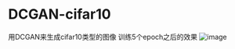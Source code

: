 # DCGAN-cifar10
用DCGAN来生成cifar10类型的图像
训练5个epoch之后的效果
![image](https://user-images.githubusercontent.com/74340651/204079069-8c3338e5-e350-4928-a5d9-7210a5aec7e8.png)

